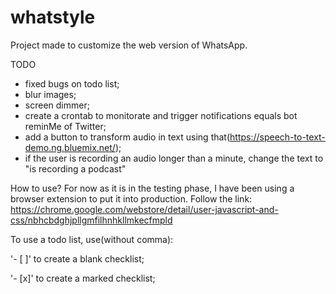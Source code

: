 # whatstyle

Project made to customize the web version of WhatsApp.

TODO
- fixed bugs on todo list;
- blur images;
- screen dimmer;
- create a crontab to monitorate and trigger notifications equals bot reminMe of Twitter;
- add a button to transform audio in text using that(https://speech-to-text-demo.ng.bluemix.net/);
- if the user is recording an audio longer than a minute, change the text to "is recording a podcast"

How to use?
For now as it is in the testing phase, I have been using a browser extension to put it into production. Follow the link:
https://chrome.google.com/webstore/detail/user-javascript-and-css/nbhcbdghjpllgmfilhnhkllmkecfmpld

To use a todo list, use(without comma):

'- [ ]' to create a blank checklist;

'- [x]' to create a marked checklist;
